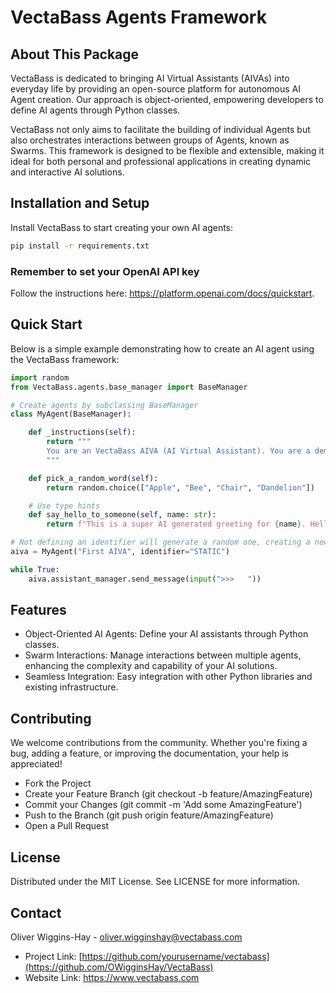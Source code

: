 # VectaBass Agents Framework
## About This Package
VectaBass is dedicated to bringing AI Virtual Assistants (AIVAs) into everyday life by providing an open-source platform for autonomous AI Agent creation. Our approach is object-oriented, empowering developers to define AI agents through Python classes.

VectaBass not only aims to facilitate the building of individual Agents but also orchestrates interactions between groups of Agents, known as Swarms. This framework is designed to be flexible and extensible, making it ideal for both personal and professional applications in creating dynamic and interactive AI solutions.

## Installation and Setup
Install VectaBass to start creating your own AI agents:

```bash
pip install -r requirements.txt
```

### Remember to set your OpenAI API key
Follow the instructions here: https://platform.openai.com/docs/quickstart.

## Quick Start
Below is a simple example demonstrating how to create an AI agent using the VectaBass framework:


```python
import random
from VectaBass.agents.base_manager import BaseManager

# Create agents by subclassing BaseManager
class MyAgent(BaseManager):

    def _instructions(self):
        return """
        You are an VectaBass AIVA (AI Virtual Assistant). You are a demo AIVA.
        """

    def pick_a_random_word(self):
        return random.choice(["Apple", "Bee", "Chair", "Dandelion"])

    # Use type hints
    def say_hello_to_someone(self, name: str):
        return f"This is a super AI generated greeting for {name}. Hello from the future."

# Not defining an identifier will generate a random one, creating a new assistant every run.
aiva = MyAgent("First AIVA", identifier="STATIC")

while True:
    aiva.assistant_manager.send_message(input(">>>   "))
```
## Features
- Object-Oriented AI Agents: Define your AI assistants through Python classes.
- Swarm Interactions: Manage interactions between multiple agents, enhancing the complexity and capability of your AI solutions.
- Seamless Integration: Easy integration with other Python libraries and existing infrastructure.

## Contributing
We welcome contributions from the community. Whether you're fixing a bug, adding a feature, or improving the documentation, your help is appreciated!

- Fork the Project
- Create your Feature Branch (git checkout -b feature/AmazingFeature)
- Commit your Changes (git commit -m 'Add some AmazingFeature')
- Push to the Branch (git push origin feature/AmazingFeature)
- Open a Pull Request

## License
Distributed under the MIT License. See LICENSE for more information.

## Contact
Oliver Wiggins-Hay - oliver.wigginshay@vectabass.com

- Project Link: [https://github.com/yourusername/vectabass](https://github.com/OWigginsHay/VectaBass)
- Website Link: https://www.vectabass.com

